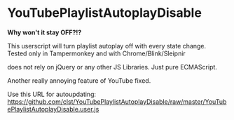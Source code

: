 YouTubePlaylistAutoplayDisable
==============================

**Why won't it stay OFF?!?**

This userscript will turn playlist autoplay off with every state change.  
Tested only in Tampermonkey and with Chrome/Blink/Sleipnir

does not rely on jQuery or any other JS Libraries. Just pure ECMAScript.

Another really annoying feature of YouTube fixed.


Use this URL for autoupdating: https://github.com/clst/YouTubePlaylistAutoplayDisable/raw/master/YouTubePlaylistAutoplayDisable.user.js
